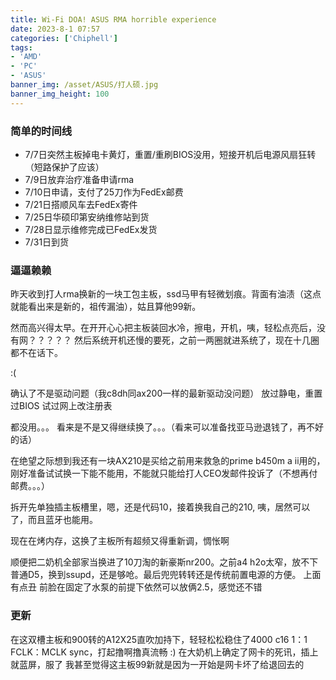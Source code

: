 ```yaml
---
title: Wi-Fi DOA! ASUS RMA horrible experience
date: 2023-8-1 07:57
categories: ['Chiphell']
tags:
- 'AMD'
- 'PC'
- 'ASUS'
banner_img: /asset/ASUS/打人硕.jpg
banner_img_height: 100
---
```

### 简单的时间线
- 7/7日突然主板掉电卡黄灯，重置/重刷BIOS没用，短接开机后电源风扇狂转（短路保护了应该）
- 7/9日放弃治疗准备申请rma
- 7/10日申请，支付了25刀作为FedEx邮费
- 7/21日搭顺风车去FedEx寄件
- 7/25日华硕印第安纳维修站到货
- 7/28日显示维修完成已FedEx发货
- 7/31日到货

### 逼逼赖赖
昨天收到打人rma换新的一块工包主板，ssd马甲有轻微划痕。背面有油渍（这点就能看出来是新的，祖传漏油），姑且算他99新。

然而高兴得太早。在开开心心把主板装回水冷，擦电，开机，咦，轻松点亮后，没有网？？？？？
然后系统开机还慢的要死，之前一两圈就进系统了，现在十几圈都不在话下。

:(

确认了不是驱动问题（我c8dh同ax200一样的最新驱动没问题）
放过静电，重置过BIOS
试过网上改注册表

都没用。。。
看来是不是又得继续换了。。。（看来可以准备找亚马逊退钱了，再不好的话）

在绝望之际想到我还有一块AX210是买给之前用来救急的prime b450m a ii用的，刚好准备试试换一下能不能用，不能就只能给打人CEO发邮件投诉了（不想再付邮费。。。）

拆开先单独插主板槽里，嗯，还是代码10，接着换我自己的210, 咦，居然可以了，而且蓝牙也能用。

现在在烤内存，这换了主板所有超频又得重新调，惆怅啊

顺便把二奶机全部家当换进了10刀淘的新豪斯nr200。之前a4 h2o太窄，放不下普通D5，换到ssupd，还是够呛。最后兜兜转转还是传统前置电源的方便。
上面有点丑
前脸在固定了水泵的前提下依然可以放俩2.5，感觉还不错

### 更新
在这双槽主板和900转的A12X25直吹加持下，轻轻松松稳住了4000 c16 1：1 FCLK：MCLK sync，打起撸啊撸真流畅 :)
在大奶机上确定了网卡的死讯，插上就蓝屏，服了
我甚至觉得这主板99新就是因为一开始是网卡坏了给退回去的
